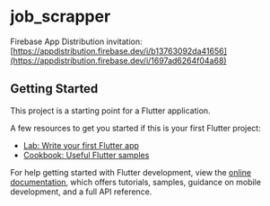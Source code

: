 # job_scrapper

Firebase App Distribution invitation: [https://appdistribution.firebase.dev/i/b13763092da41656](https://appdistribution.firebase.dev/i/1697ad6264f04a68)

## Getting Started

This project is a starting point for a Flutter application.

A few resources to get you started if this is your first Flutter project:

- [Lab: Write your first Flutter app](https://docs.flutter.dev/get-started/codelab)
- [Cookbook: Useful Flutter samples](https://docs.flutter.dev/cookbook)

For help getting started with Flutter development, view the
[online documentation](https://docs.flutter.dev/), which offers tutorials,
samples, guidance on mobile development, and a full API reference.
